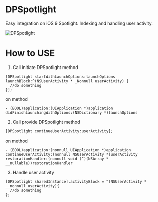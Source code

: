 # DPSpotlight
Easy integration on iOS 9 Spotlight. Indexing and handling user activity.

![DPSpotlight](http://ilya2606.ru/wp-content/uploads/2015/10/Копия-IMG_0037.png "DPSpotlight")

# How to USE
1) Call initiate DPSpotlight method 
```<Objective-C>
[DPSpotlight startWithLaunchOptions:launchOptions launchBlock:^(NSUserActivity * _Nonnull userActivity) {
  //do something
}]; 
```
on method 
```<Objective-C>
- (BOOL)application:(UIApplication *)application didFinishLaunchingWithOptions:(NSDictionary *)launchOptions
```

2) Call provide DPSpotlight method
```<Objective-C>
[DPSpotlight continueUserActivity:userActivity];
```
on method 
```<Objective-C>
- (BOOL)application:(nonnull UIApplication *)application continueUserActivity:(nonnull NSUserActivity *)userActivity restorationHandler:(nonnull void (^)(NSArray * __nullable))restorationHandler
```

3) Handle user activity
```<Objective-C>
[DPSpotlight sharedInstance].activityBlock = ^(NSUserActivity * __nonnull userActivity){
  //do something
};
```
